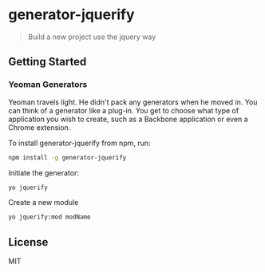 # generator-jquerify 

> Build a new project use the jquery way


## Getting Started


### Yeoman Generators

Yeoman travels light. He didn't pack any generators when he moved in. You can think of a generator like a plug-in. You get to choose what type of application you wish to create, such as a Backbone application or even a Chrome extension.

To install generator-jquerify from npm, run:

```bash
npm install -g generator-jquerify
```

Initiate the generator:

```bash
yo jquerify
```

Create a new module

```bash
yo jquerify:mod modName
```

## License

MIT
